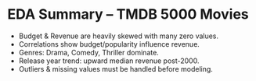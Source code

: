 # EDA Summary – TMDB 5000 Movies

- Budget & Revenue are heavily skewed with many zero values.
- Correlations show budget/popularity influence revenue.
- Genres: Drama, Comedy, Thriller dominate.
- Release year trend: upward median revenue post-2000.
- Outliers & missing values must be handled before modeling.
